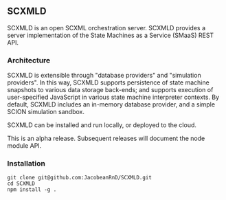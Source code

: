 ## SCXMLD

SCXMLD is an open SCXML orchestration server. SCXMLD provides a server
implementation of the State Machines as a Service (SMaaS) REST API.

### Architecture

SCXMLD is extensible through "database providers" and "simulation providers".
In this way, SCXMLD supports persistence of state machine snapshots to various
data storage back-ends; and supports execution of user-specified JavaScript in
various state machine interpreter contexts. By default, SCXMLD includes an
in-memory database provider, and a simple SCION simulation sandbox. 

SCXMLD can be installed and run locally, or deployed to the cloud.

This is an alpha release. Subsequent releases will document the node module
API.

### Installation

```
git clone git@github.com:JacobeanRnD/SCXMLD.git
cd SCXMLD
npm install -g .
```

